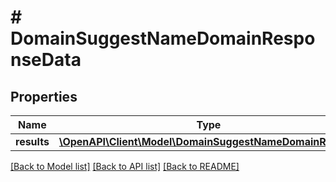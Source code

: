 # # DomainSuggestNameDomainResponseData

## Properties

Name | Type | Description | Notes
------------ | ------------- | ------------- | -------------
**results** | [**\OpenAPI\Client\Model\DomainSuggestNameDomainResult[]**](DomainSuggestNameDomainResult.md) |  | [optional]

[[Back to Model list]](../../README.md#models) [[Back to API list]](../../README.md#endpoints) [[Back to README]](../../README.md)
